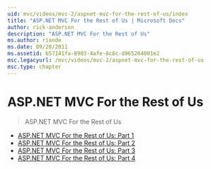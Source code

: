 ```yaml
---
uid: mvc/videos/mvc-2/aspnet-mvc-for-the-rest-of-us/index
title: "ASP.NET MVC For the Rest of Us | Microsoft Docs"
author: rick-anderson
description: "ASP.NET MVC For the Rest of Us"
ms.author: riande
ms.date: 09/28/2011
ms.assetid: b57141fa-8903-4afe-8c8c-d965204001e2
msc.legacyurl: /mvc/videos/mvc-2/aspnet-mvc-for-the-rest-of-us
msc.type: chapter
---
```

# ASP.NET MVC For the Rest of Us

> ASP.NET MVC For the Rest of Us


- [ASP.NET MVC For the Rest of Us: Part 1](aspnet-mvc-for-the-rest-of-us-part-1.md)
- [ASP.NET MVC For the Rest of Us: Part 2](aspnet-mvc-for-the-rest-of-us-part-2.md)
- [ASP.NET MVC For the Rest of Us: Part 3](aspnet-mvc-for-the-rest-of-us-part-3.md)
- [ASP.NET MVC For the Rest of Us: Part 4](aspnet-mvc-for-the-rest-of-us-part-4.md)
